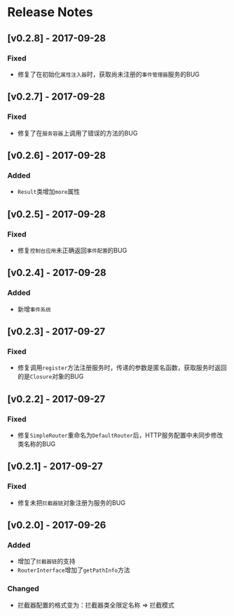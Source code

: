 # Release Notes

## [v0.2.8] - 2017-09-28

### Fixed
- 修复了在初始化`属性注入器`时，获取尚未注册的`事件管理器`服务的BUG

## [v0.2.7] - 2017-09-28

### Fixed
- 修复了在`服务容器`上调用了错误的方法的BUG

## [v0.2.6] - 2017-09-28

### Added
- `Result`类增加`more`属性

## [v0.2.5] - 2017-09-28

### Fixed
- 修复`控制台应用`未正确返回`事件配置`的BUG

## [v0.2.4] - 2017-09-28

### Added
- 新增`事件系统`

## [v0.2.3] - 2017-09-27

### Fixed
- 修复调用`register`方法注册服务时，传递的参数是匿名函数，获取服务时返回的是`Closure`对象的BUG

## [v0.2.2] - 2017-09-27

### Fixed
- 修复`SimpleRouter`重命名为`DefaultRouter`后，HTTP服务配置中未同步修改类名称的BUG

## [v0.2.1] - 2017-09-27

### Fixed
- 修复未把`拦截器链`对象注册为服务的BUG

## [v0.2.0] - 2017-09-26

### Added
- 增加了`拦截器链`的支持
- `RouterInterface`增加了`getPathInfo`方法

### Changed
- 拦截器配置的格式变为：拦截器类全限定名称 => 拦截模式
